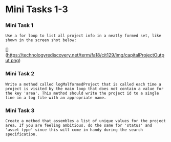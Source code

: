 # Mini Tasks 1-3

### Mini Task 1
	Use a for loop to list all project info in a neatly formed set, like shown in the screen shot below:
[]
(https://technologyrediscovery.net/term/fa18/cit129/img/capitalProjectOutput.png)
### Mini Task 2
	Write a method called logMalformedProject that is called each time a project is visited by the main loop that does not contain a value for the key 'area'. This method should write the project id to a single line in a log file with an appropriate name.

### Mini Task 3
	Create a method that assembles a list of unique values for the project area. If you are feeling ambitious, do the same for 'status' and 'asset type' since this will come in handy during the search specification.
